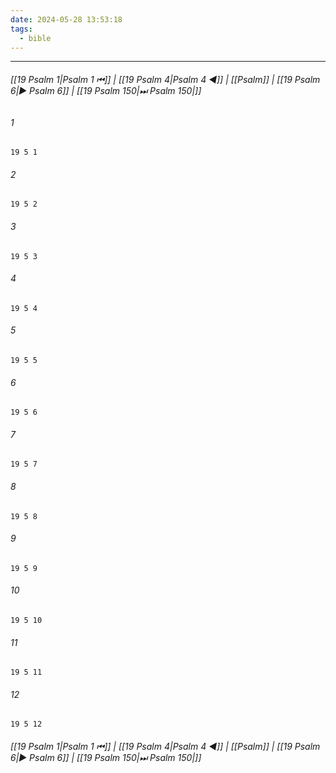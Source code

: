 ```yaml
---
date: 2024-05-28 13:53:18
tags:
  - bible
---
```

___

###### [[19 Psalm 1|Psalm 1 ⏮]] | [[19 Psalm 4|Psalm 4 ◀]] | [[Psalm]] | [[19 Psalm 6|▶ Psalm 6]] | [[19 Psalm 150|⏭ Psalm 150|]]

###### 1
``` verse
19 5 1 
```
###### 2
``` verse
19 5 2 
```
###### 3
``` verse
19 5 3 
```
###### 4
``` verse
19 5 4 
```
###### 5
``` verse
19 5 5 
```
###### 6
``` verse
19 5 6 
```
###### 7
``` verse
19 5 7 
```
###### 8
``` verse
19 5 8 
```
###### 9
``` verse
19 5 9 
```
###### 10
``` verse
19 5 10 
```
###### 11
``` verse
19 5 11 
```
###### 12
``` verse
19 5 12 
```

###### [[19 Psalm 1|Psalm 1 ⏮]] | [[19 Psalm 4|Psalm 4 ◀]] | [[Psalm]] | [[19 Psalm 6|▶ Psalm 6]] | [[19 Psalm 150|⏭ Psalm 150|]]

